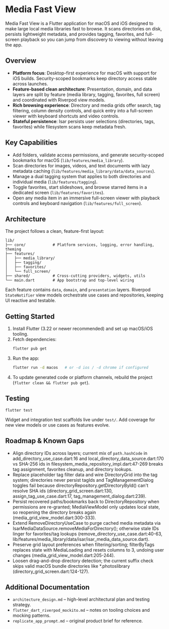 # Media Fast View

Media Fast View is a Flutter application for macOS and iOS designed to make large local media libraries fast to browse. It scans directories on disk, persists lightweight metadata, and provides tagging, favorites, and full-screen playback so you can jump from discovery to viewing without leaving the app.

## Overview

- **Platform focus**: Desktop-first experience for macOS with support for iOS builds. Security-scoped bookmarks keep directory access stable across launches.
- **Feature-based clean architecture**: Presentation, domain, and data layers are split by feature (media library, tagging, favorites, full screen) and coordinated with Riverpod view models.
- **Rich browsing experience**: Directory and media grids offer search, tag filtering, column density controls, and quick entry into a full-screen viewer with keyboard shortcuts and video controls.
- **Stateful persistence**: Isar persists user selections (directories, tags, favorites) while filesystem scans keep metadata fresh.

## Key Capabilities

- Add folders, validate access permissions, and generate security-scoped bookmarks for macOS (`lib/features/media_library`).
- Scan directories for images, videos, and text documents with lazy metadata caching (`lib/features/media_library/data/data_sources`).
- Manage a dual tagging system that applies to both directories and individual media (`lib/features/tagging`).
- Toggle favorites, start slideshows, and browse starred items in a dedicated screen (`lib/features/favorites`).
- Open any media item in an immersive full-screen viewer with playback controls and keyboard navigation (`lib/features/full_screen`).

## Architecture

The project follows a clean, feature-first layout:

```
lib/
├── core/            # Platform services, logging, error handling, theming
├── features/
│   ├── media_library/
│   ├── tagging/
│   ├── favorites/
│   └── full_screen/
├── shared/          # Cross-cutting providers, widgets, utils
└── main.dart        # App bootstrap and top-level wiring
```

Each feature contains `data`, `domain`, and `presentation` layers. Riverpod `StateNotifier` view models orchestrate use cases and repositories, keeping UI reactive and testable.

## Getting Started

1. Install Flutter (3.22 or newer recommended) and set up macOS/iOS tooling.
2. Fetch dependencies:
   ```bash
   flutter pub get
   ```
3. Run the app:
   ```bash
   flutter run -d macos   # or -d ios / -d chrome if configured
   ```
4. To update generated code or platform channels, rebuild the project (`flutter clean && flutter pub get`).

## Testing

```
flutter test
```

Widget and integration test scaffolds live under `test/`. Add coverage for new view models or use cases as features evolve.

## Roadmap & Known Gaps

- Align directory IDs across layers; current mix of `path.hashCode` in add_directory_use_case.dart:16 and local_directory_data_source.dart:170 vs SHA-256 ids in filesystem_media_repository_impl.dart:47-269 breaks tag assignment, favorites cleanup, and directory lookups.
- Replace placeholder tag filter data and wire DirectoryGrid into the tag system; directories never persist tagIds and TagManagementDialog toggles fail because directoryRepository.getDirectoryById() can't resolve SHA ids (directory_grid_screen.dart:130, assign_tag_use_case.dart:17, tag_management_dialog.dart:239).
- Persist recovered paths/bookmarks back to DirectoryRepository when permissions are re-granted; MediaViewModel only updates local state, so reopening the directory breaks again (media_grid_view_model.dart:300-333).
- Extend RemoveDirectoryUseCase to purge cached media metadata via IsarMediaDataSource.removeMediaForDirectory(); otherwise stale IDs linger for favorites/tag lookups (remove_directory_use_case.dart:40-63, lib/features/media_library/data/isar/isar_media_data_source.dart).
- Preserve grid layout preferences when filtering/sorting; filterByTags replaces state with MediaLoading and resets columns to 3, undoing user changes (media_grid_view_model.dart:205-244).
- Loosen drag-and-drop directory detection; the current suffix check skips valid macOS bundle directories like *.photoslibrary (directory_grid_screen.dart:124-127).


## Additional Documentation

- `architecture_design.md` – high-level architectural plan and testing strategy.
- `flutter_dart_riverpod_mockito.md` – notes on tooling choices and mocking patterns.
- `replicate_app_prompt.md` – original product brief for reference.
